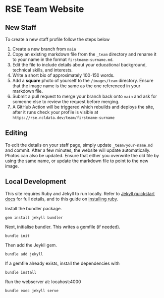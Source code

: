 # RSE Team Website

## New Staff
To create a new staff profile follow the steps below

1. Create a new branch from `main`
2. Copy an existing markdown file from the `_team` directory and rename it to your name in the format `firstname-surname.md`.
3. Edit the file to include details about your educational background, technical skills, and interests.
4. Write a short bio of approximately 100-150 words.
5. Add a **square** photo of yourself to the `/images/team` directory. Ensure that the image name is the same as the one referenced in your markdown file.
6. Submit a pull request to merge your branch back onto `main` and ask for someone else to review the request before merging.
7. A GitHub Action will be triggered which rebuilds and deploys the site, after it runs check your profile is visible at `https://rse.ncldata.dev/team/firstname-surname`

## Editing 
To edit the details on your staff page, simply update `_team/your-name.md` and commit. After a few minutes, the website will update automatically. Photos can also be updated. Ensure that either you overwrite the old file by using the same name, or update the markdown file to point to the new image.

## Local Development

This site requires Ruby and Jekyll to run locally. Refer to [Jekyll quickstart docs](https://jekyllrb.com/docs/) for full details, and to this guide on [installing ruby](https://www.ruby-lang.org/en/documentation/installation/).

Install the bundler package.

```
gem install jekyll bundler
```

Next, initialise bundler. This writes a gemfile (if needed).

```
bundle init
```

Then add the Jeykll gem.

```
bundle add jekyll
```

If a gemfile already exists, install the dependencies with

```
bundle install
```

Run the webserver at: locahost:4000

```
bundle exec jekyll serve
```  
